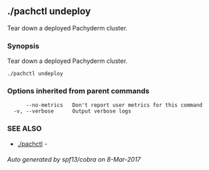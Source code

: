 ## ./pachctl undeploy

Tear down a deployed Pachyderm cluster.

### Synopsis


Tear down a deployed Pachyderm cluster.

```
./pachctl undeploy
```

### Options inherited from parent commands

```
      --no-metrics   Don't report user metrics for this command
  -v, --verbose      Output verbose logs
```

### SEE ALSO
* [./pachctl](./pachctl.md)	 - 

###### Auto generated by spf13/cobra on 8-Mar-2017
